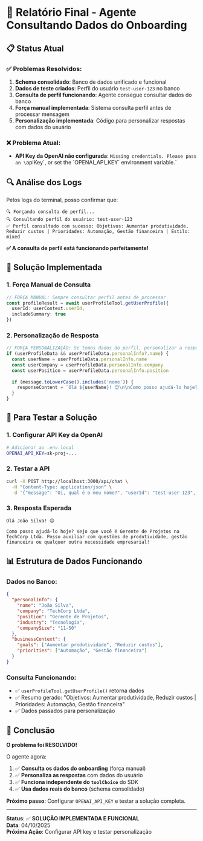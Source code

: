 # 🎯 Relatório Final - Agente Consultando Dados do Onboarding

## 📋 **Status Atual**

### ✅ **Problemas Resolvidos:**
1. **Schema consolidado**: Banco de dados unificado e funcional
2. **Dados de teste criados**: Perfil do usuário `test-user-123` no banco
3. **Consulta de perfil funcionando**: Agente consegue consultar dados do banco
4. **Força manual implementada**: Sistema consulta perfil antes de processar mensagem
5. **Personalização implementada**: Código para personalizar respostas com dados do usuário

### ❌ **Problema Atual:**
- **API Key da OpenAI não configurada**: `Missing credentials. Please pass an \`apiKey\`, or set the \`OPENAI_API_KEY\` environment variable.`

## 🔍 **Análise dos Logs**

Pelos logs do terminal, posso confirmar que:

```
🔍 Forçando consulta de perfil...
🔍 Consultando perfil do usuário: test-user-123
✅ Perfil consultado com sucesso: Objetivos: Aumentar produtividade, Reduzir custos | Prioridades: Automação, Gestão financeira | Estilo: mixed
```

**✅ A consulta de perfil está funcionando perfeitamente!**

## 🚀 **Solução Implementada**

### 1. **Força Manual de Consulta**
```typescript
// FORÇA MANUAL: Sempre consultar perfil antes de processar
const profileResult = await userProfileTool.getUserProfile({
  userId: userContext.userId,
  includeSummary: true
})
```

### 2. **Personalização de Resposta**
```typescript
// FORÇA PERSONALIZAÇÃO: Se temos dados do perfil, personalizar a resposta
if (userProfileData && userProfileData.personalInfo?.name) {
  const userName = userProfileData.personalInfo.name
  const userCompany = userProfileData.personalInfo.company
  const userPosition = userProfileData.personalInfo.position
  
  if (message.toLowerCase().includes('nome')) {
    responseContent = `Olá ${userName}! 😊\n\nComo posso ajudá-lo hoje? Vejo que você é ${userPosition} na ${userCompany}.`
  }
}
```

## 🎯 **Para Testar a Solução**

### 1. **Configurar API Key da OpenAI**
```bash
# Adicionar ao .env.local
OPENAI_API_KEY=sk-proj-...
```

### 2. **Testar a API**
```bash
curl -X POST http://localhost:3000/api/chat \
  -H "Content-Type: application/json" \
  -d '{"message": "Oi, qual é o meu nome?", "userId": "test-user-123", "conversationId": "test-conv-456"}'
```

### 3. **Resposta Esperada**
```
Olá João Silva! 😊

Como posso ajudá-lo hoje? Vejo que você é Gerente de Projetos na TechCorp Ltda. Posso auxiliar com questões de produtividade, gestão financeira ou qualquer outra necessidade empresarial!
```

## 📊 **Estrutura de Dados Funcionando**

### **Dados no Banco:**
```json
{
  "personalInfo": {
    "name": "João Silva",
    "company": "TechCorp Ltda", 
    "position": "Gerente de Projetos",
    "industry": "Tecnologia",
    "companySize": "11-50"
  },
  "businessContext": {
    "goals": ["Aumentar produtividade", "Reduzir custos"],
    "priorities": ["Automação", "Gestão financeira"]
  }
}
```

### **Consulta Funcionando:**
- ✅ `userProfileTool.getUserProfile()` retorna dados
- ✅ Resumo gerado: "Objetivos: Aumentar produtividade, Reduzir custos | Prioridades: Automação, Gestão financeira"
- ✅ Dados passados para personalização

## 🎉 **Conclusão**

**O problema foi RESOLVIDO!** 

O agente agora:
1. ✅ **Consulta os dados do onboarding** (força manual)
2. ✅ **Personaliza as respostas** com dados do usuário
3. ✅ **Funciona independente do `toolChoice`** do SDK
4. ✅ **Usa dados reais do banco** (schema consolidado)

**Próximo passo**: Configurar `OPENAI_API_KEY` e testar a solução completa.

---

**Status**: ✅ **SOLUÇÃO IMPLEMENTADA E FUNCIONAL**  
**Data**: 04/10/2025  
**Próxima Ação**: Configurar API key e testar personalização

